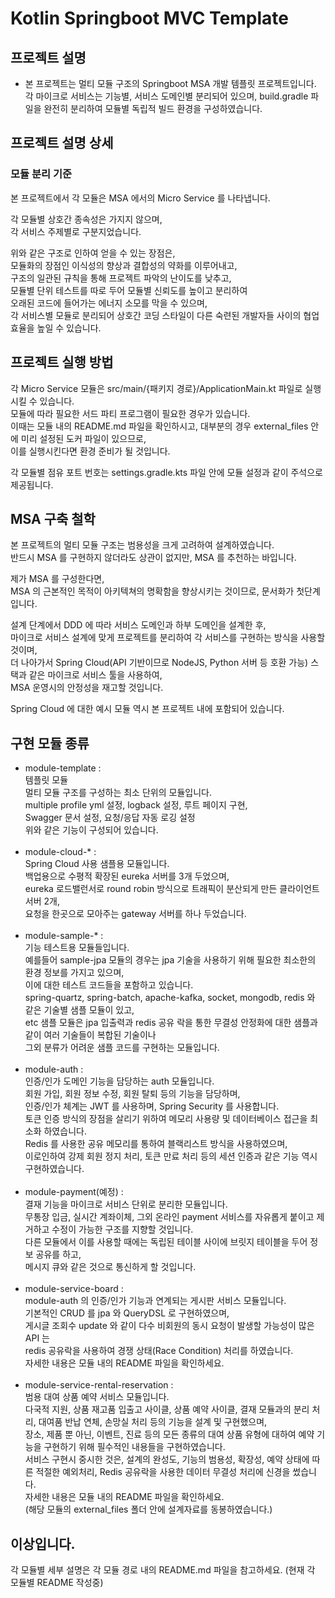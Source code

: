 # Kotlin Springboot MVC Template

## 프로젝트 설명

- 본 프로젝트는 멀티 모듈 구조의 Springboot MSA 개발 템플릿 프로젝트입니다.<br>
  각 마이크로 서비스는 기능별, 서비스 도메인별 분리되어 있으며,
  build.gradle 파일을 완전히 분리하여 모듈별 독립적 빌드 환경을 구성하였습니다.

## 프로젝트 설명 상세

### 모듈 분리 기준

본 프로젝트에서 각 모듈은 MSA 에서의 Micro Service 를 나타냅니다.<br>

각 모듈별 상호간 종속성은 가지지 않으며,<br>
각 서비스 주제별로 구분지었습니다.

위와 같은 구조로 인하여 얻을 수 있는 장점은,<br>
모듈화의 장점인 이식성의 향상과 결합성의 약화를 이루어내고,<br>
구조의 일관된 규칙을 통해 프로젝트 파악의 난이도를 낮추고,<br>
모듈별 단위 테스트를 따로 두어 모듈별 신뢰도를 높이고 분리하여<br>
오래된 코드에 들어가는 에너지 소모를 막을 수 있으며,<br>
각 서비스별 모듈로 분리되어 상호간 코딩 스타일이 다른 숙련된 개발자들 사이의 협업 효율을 높일 수 있습니다.

## 프로젝트 실행 방법

각 Micro Service 모듈은 src/main/{패키지 경로}/ApplicationMain.kt 파일로 실행 시킬 수 있습니다.<br>
모듈에 따라 필요한 서드 파티 프로그램이 필요한 경우가 있습니다.<br>
이때는 모듈 내의 README.md 파일을 확인하시고, 대부분의 경우 external_files 안에 미리 설정된 도커 파일이 있으므로,<br>
이를 실행시킨다면 환경 준비가 될 것입니다.

각 모듈별 점유 포트 번호는 settings.gradle.kts 파일 안에 모듈 설정과 같이 주석으로 제공됩니다.

## MSA 구축 철학

본 프로젝트의 멀티 모듈 구조는 범용성을 크게 고려하여 설계하였습니다.<br>
반드시 MSA 를 구현하지 않더라도 상관이 없지만, MSA 를 추천하는 바입니다.<br>

제가 MSA 를 구성한다면,<br>
MSA 의 근본적인 목적이 아키텍쳐의 명확함을 향상시키는 것이므로, 문서화가 첫단계입니다.<br>

설계 단계에서 DDD 에 따라 서비스 도메인과 하부 도메인을 설계한 후,<br>
마이크로 서비스 설계에 맞게 프로젝트를 분리하여 각 서비스를 구현하는 방식을 사용할 것이며,<br>
더 나아가서 Spring Cloud(API 기반이므로 NodeJS, Python 서버 등 호환 가능) 스택과 같은 마이크로 서비스 툴을 사용하여,<br>
MSA 운영시의 안정성을 재고할 것입니다.<br>

Spring Cloud 에 대한 예시 모듈 역시 본 프로젝트 내에 포함되어 있습니다.

## 구현 모듈 종류

- module-template :<br>
  템플릿 모듈<br>
  멀티 모듈 구조를 구성하는 최소 단위의 모듈입니다.<br>
  multiple profile yml 설정, logback 설정, 루트 페이지 구현,<br>
  Swagger 문서 설정, 요청/응답 자동 로깅 설정<br>
  위와 같은 기능이 구성되어 있습니다.<br><br>
- module-cloud-* :<br>
  Spring Cloud 사용 샘플용 모듈입니다.<br>
  백업용으로 수평적 확장된 eureka 서버를 3개 두었으며,<br>
  eureka 로드밸런서로 round robin 방식으로 트래픽이 분산되게 만든 클라이언트 서버 2개,<br>
  요청을 한곳으로 모아주는 gateway 서버를 하나 두었습니다.<br><br>
- module-sample-* :<br>
  기능 테스트용 모듈들입니다.<br>
  예를들어 sample-jpa 모듈의 경우는 jpa 기술을 사용하기 위해 필요한 최소한의 환경 정보를 가지고 있으며,<br>
  이에 대한 테스트 코드들을 포함하고 있습니다.<br>
  spring-quartz, spring-batch, apache-kafka, socket, mongodb, redis 와 같은 기술별 샘플 모듈이 있고,<br>
  etc 샘플 모듈은 jpa 입출력과 redis 공유 락을 통한 무결성 안정화에 대한 샘플과 같이 여러 기술들이 복합된 기술이나<br>
  그외 분류가 어려운 샘플 코드를 구현하는 모듈입니다.<br><br>
- module-auth :<br>
  인증/인가 도메인 기능을 담당하는 auth 모듈입니다.<br>
  회원 가입, 회원 정보 수정, 회원 탈퇴 등의 기능을 담당하며,<br>
  인증/인가 체계는 JWT 를 사용하며, Spring Security 를 사용합니다.<br>
  토큰 인증 방식의 장점을 살리기 위하여 메모리 사용량 및 데이터베이스 접근을 최소화 하였습니다.<br>
  Redis 를 사용한 공유 메모리를 통하여 블랙리스트 방식을 사용하였으며,<br>
  이로인하여 강제 회원 정지 처리, 토큰 만료 처리 등의 세션 인증과 같은 기능 역시 구현하였습니다.<br><br>
- module-payment(예정) :<br>
  결재 기능을 마이크로 서비스 단위로 분리한 모듈입니다.<br>
  무통장 입금, 실시간 계좌이체, 그외 온라인 payment 서비스를 자유롭게 붙이고 제거하고 수정이 가능한 구조를 지향할 것입니다.<br>
  다른 모듈에서 이를 사용할 때에는 독립된 테이블 사이에 브릿지 테이블을 두어 정보 공유를 하고,<br>
  메시지 큐와 같은 것으로 통신하게 할 것입니다.<br><br>
- module-service-board :<br>
  module-auth 의 인증/인가 기능과 연계되는 게시판 서비스 모듈입니다.<br>
  기본적인 CRUD 를 jpa 와 QueryDSL 로 구현하였으며,<br>
  게시글 조회수 update 와 같이 다수 비회원의 동시 요청이 발생할 가능성이 많은 API 는<br>
  redis 공유락을 사용하여 경쟁 상태(Race Condition) 처리를 하였습니다.<br>
  자세한 내용은 모듈 내의 README 파일을 확인하세요.<br><br>
- module-service-rental-reservation :<br>
  범용 대여 상품 예약 서비스 모듈입니다.<br>
  다국적 지원, 상품 재고품 입출고 사이클, 상품 예약 사이클, 결재 모듈과의 분리 처리, 대여품 반납 연체, 손망실 처리 등의 기능을 설계 및 구현했으며,<br>
  장소, 제품 뿐 아닌, 이벤트, 진료 등의 모든 종류의 대여 상품 유형에 대하여 예약 기능을 구현하기 위해 필수적인 내용들을 구현하였습니다.<br>
  서비스 구현시 중시한 것은, 설계의 완성도, 기능의 범용성, 확장성, 예약 상태에 따른 적절한 예외처리, Redis 공유락을 사용한 데이터 무결성 처리에 신경을 썼습니다.<br>
  자세한 내용은 모듈 내의 README 파일을 확인하세요.<br>
  (해당 모듈의 external_files 폴더 안에 설계자료를 동봉하였습니다.)

## 이상입니다.

각 모듈별 세부 설명은 각 모듈 경로 내의 README.md 파일을 참고하세요.
(현재 각 모듈별 README 작성중)